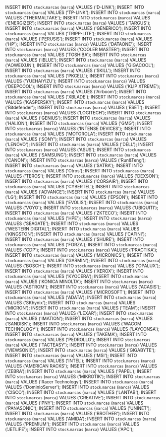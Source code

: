 INSERT INTO `stock`.`marcas` (`marca`) VALUES ('D-LINK');
INSERT INTO `stock`.`marcas` (`marca`) VALUES ('TP-LINK');
INSERT INTO `stock`.`marcas` (`marca`) VALUES ('THERMALTAKE');
INSERT INTO `stock`.`marcas` (`marca`) VALUES ('ENERGIZER');
INSERT INTO `stock`.`marcas` (`marca`) VALUES ('TARGUS');
INSERT INTO `stock`.`marcas` (`marca`) VALUES ('GENERICO');
INSERT INTO `stock`.`marcas` (`marca`) VALUES ('TRIPP-LITE');
INSERT INTO `stock`.`marcas` (`marca`) VALUES ('PERUSIS');
INSERT INTO `stock`.`marcas` (`marca`) VALUES ('HP');
INSERT INTO `stock`.`marcas` (`marca`) VALUES ('DATAONE');
INSERT INTO `stock`.`marcas` (`marca`) VALUES ('COOLER MASTER');
INSERT INTO `stock`.`marcas` (`marca`) VALUES ('TOSHIBA');
INSERT INTO `stock`.`marcas` (`marca`) VALUES ('iBLUE');
INSERT INTO `stock`.`marcas` (`marca`) VALUES ('AOWEIXUN');
INSERT INTO `stock`.`marcas` (`marca`) VALUES ('GIGACOOL');
INSERT INTO `stock`.`marcas` (`marca`) VALUES ('SKILL');
INSERT INTO `stock`.`marcas` (`marca`) VALUES ('PKCELL');
INSERT INTO `stock`.`marcas` (`marca`) VALUES ('YUEHAIYIZU');
INSERT INTO `stock`.`marcas` (`marca`) VALUES ('DEEPCOOL');
INSERT INTO `stock`.`marcas` (`marca`) VALUES ('KLIP XTREME');
INSERT INTO `stock`.`marcas` (`marca`) VALUES ('Airboom');
INSERT INTO `stock`.`marcas` (`marca`) VALUES ('XBLADE');
INSERT INTO `stock`.`marcas` (`marca`) VALUES ('KASPERSKY');
INSERT INTO `stock`.`marcas` (`marca`) VALUES ('Bitdefender');
INSERT INTO `stock`.`marcas` (`marca`) VALUES ('ESET');
INSERT INTO `stock`.`marcas` (`marca`) VALUES ('LOGITECH');
INSERT INTO `stock`.`marcas` (`marca`) VALUES ('GENIUS');
INSERT INTO `stock`.`marcas` (`marca`) VALUES ('HALION');
INSERT INTO `stock`.`marcas` (`marca`) VALUES ('GMG');
INSERT INTO `stock`.`marcas` (`marca`) VALUES ('INTENSE DEVICES');
INSERT INTO `stock`.`marcas` (`marca`) VALUES ('MOTOROLA');
INSERT INTO `stock`.`marcas` (`marca`) VALUES ('SONY');
INSERT INTO `stock`.`marcas` (`marca`) VALUES ('LENOVO');
INSERT INTO `stock`.`marcas` (`marca`) VALUES ('DELL');
INSERT INTO `stock`.`marcas` (`marca`) VALUES ('ASUS');
INSERT INTO `stock`.`marcas` (`marca`) VALUES ('SAMSUNG');
INSERT INTO `stock`.`marcas` (`marca`) VALUES ('CANON');
INSERT INTO `stock`.`marcas` (`marca`) VALUES ('Run&Teng');
INSERT INTO `stock`.`marcas` (`marca`) VALUES ('SATRA');
INSERT INTO `stock`.`marcas` (`marca`) VALUES ('Otros');
INSERT INTO `stock`.`marcas` (`marca`) VALUES ('TEROS');
INSERT INTO `stock`.`marcas` (`marca`) VALUES ('DEXSON');
INSERT INTO `stock`.`marcas` (`marca`) VALUES ('CORSAIR');
INSERT INTO `stock`.`marcas` (`marca`) VALUES ('CYBERTEL');
INSERT INTO `stock`.`marcas` (`marca`) VALUES ('ADVANCE');
INSERT INTO `stock`.`marcas` (`marca`) VALUES ('LG');
INSERT INTO `stock`.`marcas` (`marca`) VALUES ('EPSON');
INSERT INTO `stock`.`marcas` (`marca`) VALUES ('EVOLIS');
INSERT INTO `stock`.`marcas` (`marca`) VALUES ('VOYO');
INSERT INTO `stock`.`marcas` (`marca`) VALUES ('UBIQUITI');
INSERT INTO `stock`.`marcas` (`marca`) VALUES ('ZKTECO');
INSERT INTO `stock`.`marcas` (`marca`) VALUES ('HPE');
INSERT INTO `stock`.`marcas` (`marca`) VALUES ('SEAGATE');
INSERT INTO `stock`.`marcas` (`marca`) VALUES ('WESTERN DIGITAL');
INSERT INTO `stock`.`marcas` (`marca`) VALUES ('KINGSTON');
INSERT INTO `stock`.`marcas` (`marca`) VALUES ('CAFINI');
INSERT INTO `stock`.`marcas` (`marca`) VALUES ('SHURE');
INSERT INTO `stock`.`marcas` (`marca`) VALUES ('FORZA');
INSERT INTO `stock`.`marcas` (`marca`) VALUES ('CDP');
INSERT INTO `stock`.`marcas` (`marca`) VALUES ('PRACTIKA');
INSERT INTO `stock`.`marcas` (`marca`) VALUES ('MICRONICS');
INSERT INTO `stock`.`marcas` (`marca`) VALUES ('GARMIN');
INSERT INTO `stock`.`marcas` (`marca`) VALUES ('BOSCH');
INSERT INTO `stock`.`marcas` (`marca`) VALUES ('OPALUX');
INSERT INTO `stock`.`marcas` (`marca`) VALUES ('XEROX');
INSERT INTO `stock`.`marcas` (`marca`) VALUES ('KYOCERA');
INSERT INTO `stock`.`marcas` (`marca`) VALUES ('KONICA MINOLTA');
INSERT INTO `stock`.`marcas` (`marca`) VALUES ('ASTROM');
INSERT INTO `stock`.`marcas` (`marca`) VALUES ('ACASIS');
INSERT INTO `stock`.`marcas` (`marca`) VALUES ('MICROSOFT');
INSERT INTO `stock`.`marcas` (`marca`) VALUES ('ADATA');
INSERT INTO `stock`.`marcas` (`marca`) VALUES ('SKhynix');
INSERT INTO `stock`.`marcas` (`marca`) VALUES ('MICRON');
INSERT INTO `stock`.`marcas` (`marca`) VALUES ('TEAM');
INSERT INTO `stock`.`marcas` (`marca`) VALUES ('LEXAR');
INSERT INTO `stock`.`marcas` (`marca`) VALUES ('IMATION');
INSERT INTO `stock`.`marcas` (`marca`) VALUES ('SANDISK');
INSERT INTO `stock`.`marcas` (`marca`) VALUES ('WACOM TECHNOLOGY');
INSERT INTO `stock`.`marcas` (`marca`) VALUES ('LAYCONSA');
INSERT INTO `stock`.`marcas` (`marca`) VALUES ('TAKEMA');
INSERT INTO `stock`.`marcas` (`marca`) VALUES ('PEDROLLO');
INSERT INTO `stock`.`marcas` (`marca`) VALUES ('TACTEASY');
INSERT INTO `stock`.`marcas` (`marca`) VALUES ('VIEWSONIC');
INSERT INTO `stock`.`marcas` (`marca`) VALUES ('GIGABYTE');
INSERT INTO `stock`.`marcas` (`marca`) VALUES ('MSI');
INSERT INTO `stock`.`marcas` (`marca`) VALUES ('INTEL');
INSERT INTO `stock`.`marcas` (`marca`) VALUES ('AMERICAN RACKS');
INSERT INTO `stock`.`marcas` (`marca`) VALUES ('ZEBRA');
INSERT INTO `stock`.`marcas` (`marca`) VALUES ('PAPEL');
INSERT INTO `stock`.`marcas` (`marca`) VALUES ('MIKROTIK');
INSERT INTO `stock`.`marcas` (`marca`) VALUES ('Racer Technology');
INSERT INTO `stock`.`marcas` (`marca`) VALUES ('DominioServer');
INSERT INTO `stock`.`marcas` (`marca`) VALUES ('CISCO');
INSERT INTO `stock`.`marcas` (`marca`) VALUES ('LANTAB');
INSERT INTO `stock`.`marcas` (`marca`) VALUES ('CREATIVE');
INSERT INTO `stock`.`marcas` (`marca`) VALUES ('PNY');
INSERT INTO `stock`.`marcas` (`marca`) VALUES ('PANASONIC');
INSERT INTO `stock`.`marcas` (`marca`) VALUES ('UNINET');
INSERT INTO `stock`.`marcas` (`marca`) VALUES ('BROTHER');
INSERT INTO `stock`.`marcas` (`marca`) VALUES ('AMIDA');
INSERT INTO `stock`.`marcas` (`marca`) VALUES ('PREMIUM');
INSERT INTO `stock`.`marcas` (`marca`) VALUES ('JETLIFE');
INSERT INTO `stock`.`marcas` (`marca`) VALUES ('APC');
